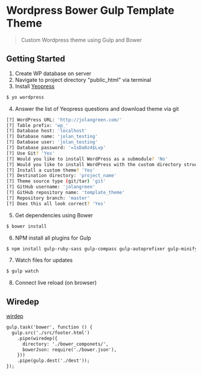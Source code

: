 # Wordpress Bower Gulp Template Theme 
> Custom Wordpress theme using Gulp and Bower 


## Getting Started
1. Create WP database on server
2. Navigate to project directory "public_html" via terminal 
3. Install [Yeopress](http://wesleytodd.com/2013/5/yeopress-a-yeoman-generator-for-wordpress.html)

```bash
$ yo wordpress
```

4. Answer the list of Yeopress questions and download theme via git

```bash
[?] WordPress URL: 'http://jolangreen.com/'
[?] Table prefix: 'wp_'
[?] Database host: 'localhost'
[?] Database name: 'jolan_testing'
[?] Database user: 'jolan_testing'
[?] Database password: '=1sDa0z4$Lvp'
[?] Use Git? 'Yes'
[?] Would you like to install WordPress as a submodule? 'No'
[?] Would you like to install WordPress with the custom directory structure? 'No'
[?] Install a custom theme? 'Yes'
[?] Destination directory: 'project_name'
[?] Theme source type (git/tar) 'git'
[?] GitHub username: 'jolangreen'
[?] GitHub repository name: 'template_theme'
[?] Repository branch: 'master'
[?] Does this all look correct? 'Yes'
```

5. Get dependencies using Bower

```bash
$ bower install
```

6. NPM install all plugins for Gulp

```bash
$ npm install gulp-ruby-sass gulp-compass gulp-autoprefixer gulp-minify-css gulp-jshint gulp-concat gulp-uglify gulp-imagemin gulp-clean gulp-notify gulp-rename gulp-livereload gulp-cache wiredep --save-dev
```

7. Watch files for updates
```bash
$ gulp watch
```

8. Connect live reload (on browser)


## Wiredep

[wirdep](http://cameronspear.com/blog/streams-in-wiredep/)

```html
gulp.task('bower', function () {  
  gulp.src('./src/footer.html')
    .pipe(wiredep({
      directory: './bower_componets/',
      bowerJson: require('./bower.json'),
    }))
    .pipe(gulp.dest('./dest'));
});
```
